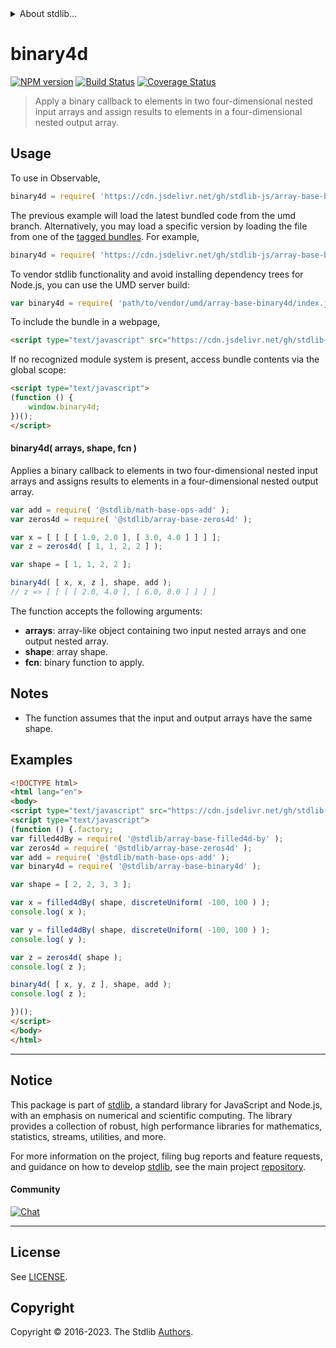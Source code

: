 <!--

@license Apache-2.0

Copyright (c) 2023 The Stdlib Authors.

Licensed under the Apache License, Version 2.0 (the "License");
you may not use this file except in compliance with the License.
You may obtain a copy of the License at

   http://www.apache.org/licenses/LICENSE-2.0

Unless required by applicable law or agreed to in writing, software
distributed under the License is distributed on an "AS IS" BASIS,
WITHOUT WARRANTIES OR CONDITIONS OF ANY KIND, either express or implied.
See the License for the specific language governing permissions and
limitations under the License.

-->


<details>
  <summary>
    About stdlib...
  </summary>
  <p>We believe in a future in which the web is a preferred environment for numerical computation. To help realize this future, we've built stdlib. stdlib is a standard library, with an emphasis on numerical and scientific computation, written in JavaScript (and C) for execution in browsers and in Node.js.</p>
  <p>The library is fully decomposable, being architected in such a way that you can swap out and mix and match APIs and functionality to cater to your exact preferences and use cases.</p>
  <p>When you use stdlib, you can be absolutely certain that you are using the most thorough, rigorous, well-written, studied, documented, tested, measured, and high-quality code out there.</p>
  <p>To join us in bringing numerical computing to the web, get started by checking us out on <a href="https://github.com/stdlib-js/stdlib">GitHub</a>, and please consider <a href="https://opencollective.com/stdlib">financially supporting stdlib</a>. We greatly appreciate your continued support!</p>
</details>

# binary4d

[![NPM version][npm-image]][npm-url] [![Build Status][test-image]][test-url] [![Coverage Status][coverage-image]][coverage-url] <!-- [![dependencies][dependencies-image]][dependencies-url] -->

> Apply a binary callback to elements in two four-dimensional nested input arrays and assign results to elements in a four-dimensional nested output array.

<section class="intro">

</section>

<!-- /.intro -->



<section class="usage">

## Usage

To use in Observable,

```javascript
binary4d = require( 'https://cdn.jsdelivr.net/gh/stdlib-js/array-base-binary4d@umd/browser.js' )
```
The previous example will load the latest bundled code from the umd branch. Alternatively, you may load a specific version by loading the file from one of the [tagged bundles](https://github.com/stdlib-js/array-base-binary4d/tags). For example,

```javascript
binary4d = require( 'https://cdn.jsdelivr.net/gh/stdlib-js/array-base-binary4d@v0.1.0-umd/browser.js' )
```

To vendor stdlib functionality and avoid installing dependency trees for Node.js, you can use the UMD server build:

```javascript
var binary4d = require( 'path/to/vendor/umd/array-base-binary4d/index.js' )
```

To include the bundle in a webpage,

```html
<script type="text/javascript" src="https://cdn.jsdelivr.net/gh/stdlib-js/array-base-binary4d@umd/browser.js"></script>
```

If no recognized module system is present, access bundle contents via the global scope:

```html
<script type="text/javascript">
(function () {
    window.binary4d;
})();
</script>
```

#### binary4d( arrays, shape, fcn )

Applies a binary callback to elements in two four-dimensional nested input arrays and assigns results to elements in a four-dimensional nested output array.

```javascript
var add = require( '@stdlib/math-base-ops-add' );
var zeros4d = require( '@stdlib/array-base-zeros4d' );

var x = [ [ [ [ 1.0, 2.0 ], [ 3.0, 4.0 ] ] ] ];
var z = zeros4d( [ 1, 1, 2, 2 ] );

var shape = [ 1, 1, 2, 2 ];

binary4d( [ x, x, z ], shape, add );
// z => [ [ [ [ 2.0, 4.0 ], [ 6.0, 8.0 ] ] ] ]
```

The function accepts the following arguments:

-   **arrays**: array-like object containing two input nested arrays and one output nested array.
-   **shape**: array shape.
-   **fcn**: binary function to apply.

</section>

<!-- /.usage -->

<section class="notes">

## Notes

-   The function assumes that the input and output arrays have the same shape.

</section>

<!-- /.notes -->

<section class="examples">

## Examples

<!-- eslint no-undef: "error" -->

```html
<!DOCTYPE html>
<html lang="en">
<body>
<script type="text/javascript" src="https://cdn.jsdelivr.net/gh/stdlib-js/random-base-discrete-uniform@umd/browser.js"></script>
<script type="text/javascript">
(function () {.factory;
var filled4dBy = require( '@stdlib/array-base-filled4d-by' );
var zeros4d = require( '@stdlib/array-base-zeros4d' );
var add = require( '@stdlib/math-base-ops-add' );
var binary4d = require( '@stdlib/array-base-binary4d' );

var shape = [ 2, 2, 3, 3 ];

var x = filled4dBy( shape, discreteUniform( -100, 100 ) );
console.log( x );

var y = filled4dBy( shape, discreteUniform( -100, 100 ) );
console.log( y );

var z = zeros4d( shape );
console.log( z );

binary4d( [ x, y, z ], shape, add );
console.log( z );

})();
</script>
</body>
</html>
```

</section>

<!-- /.examples -->

<!-- Section for related `stdlib` packages. Do not manually edit this section, as it is automatically populated. -->

<section class="related">

</section>

<!-- /.related -->

<!-- Section for all links. Make sure to keep an empty line after the `section` element and another before the `/section` close. -->


<section class="main-repo" >

* * *

## Notice

This package is part of [stdlib][stdlib], a standard library for JavaScript and Node.js, with an emphasis on numerical and scientific computing. The library provides a collection of robust, high performance libraries for mathematics, statistics, streams, utilities, and more.

For more information on the project, filing bug reports and feature requests, and guidance on how to develop [stdlib][stdlib], see the main project [repository][stdlib].

#### Community

[![Chat][chat-image]][chat-url]

---

## License

See [LICENSE][stdlib-license].


## Copyright

Copyright &copy; 2016-2023. The Stdlib [Authors][stdlib-authors].

</section>

<!-- /.stdlib -->

<!-- Section for all links. Make sure to keep an empty line after the `section` element and another before the `/section` close. -->

<section class="links">

[npm-image]: http://img.shields.io/npm/v/@stdlib/array-base-binary4d.svg
[npm-url]: https://npmjs.org/package/@stdlib/array-base-binary4d

[test-image]: https://github.com/stdlib-js/array-base-binary4d/actions/workflows/test.yml/badge.svg?branch=v0.1.0
[test-url]: https://github.com/stdlib-js/array-base-binary4d/actions/workflows/test.yml?query=branch:v0.1.0

[coverage-image]: https://img.shields.io/codecov/c/github/stdlib-js/array-base-binary4d/main.svg
[coverage-url]: https://codecov.io/github/stdlib-js/array-base-binary4d?branch=main

<!--

[dependencies-image]: https://img.shields.io/david/stdlib-js/array-base-binary4d.svg
[dependencies-url]: https://david-dm.org/stdlib-js/array-base-binary4d/main

-->

[chat-image]: https://img.shields.io/gitter/room/stdlib-js/stdlib.svg
[chat-url]: https://app.gitter.im/#/room/#stdlib-js_stdlib:gitter.im

[stdlib]: https://github.com/stdlib-js/stdlib

[stdlib-authors]: https://github.com/stdlib-js/stdlib/graphs/contributors

[umd]: https://github.com/umdjs/umd
[es-module]: https://developer.mozilla.org/en-US/docs/Web/JavaScript/Guide/Modules

[deno-url]: https://github.com/stdlib-js/array-base-binary4d/tree/deno
[umd-url]: https://github.com/stdlib-js/array-base-binary4d/tree/umd
[esm-url]: https://github.com/stdlib-js/array-base-binary4d/tree/esm
[branches-url]: https://github.com/stdlib-js/array-base-binary4d/blob/main/branches.md

[stdlib-license]: https://raw.githubusercontent.com/stdlib-js/array-base-binary4d/main/LICENSE

</section>

<!-- /.links -->
